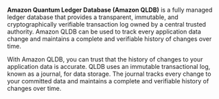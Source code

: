**Amazon Quantum Ledger Database (Amazon QLDB)** is a fully managed ledger database that provides a transparent, immutable, and cryptographically verifiable transaction log owned by a central trusted authority. Amazon QLDB can be used to track every application data change and maintains a complete and verifiable history of changes over time.

With Amazon QLDB, you can trust that the history of changes to your application data is accurate. QLDB uses an immutable transactional log, known as a journal, for data storage. The journal tracks every change to your committed data and maintains a complete and verifiable history of changes over time.